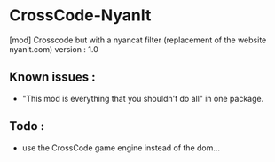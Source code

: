 # CrossCode-NyanIt
[mod] Crosscode but with a nyancat filter (replacement of the website nyanit.com)
version : 1.0

## Known issues : 

* "This mod is everything that you shouldn't do all" in one package.

## Todo : 

* use the CrossCode game engine instead of the dom...
